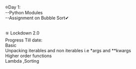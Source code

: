 🔯Day 1:<br />
--Python Modules<br />
--Assignment on Bubble Sort✔<br /><br />


☣️ Lockdown 2.0<br />
  Progress Till date:<br />
     Basic<br />
      Unpacking iterables and non iterables i.e *args and **kwargs<br />
      Higher order functions<br />
      Lambda ,Sorting<br />
